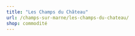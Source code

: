 ```yaml
---
title: "Les Champs du Château"
url: /champs-sur-marne/les-champs-du-chateau/
shop: commodité
---
```

